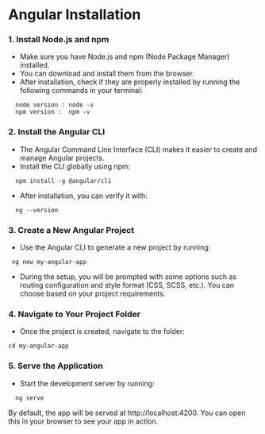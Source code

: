 # Angular Installation

### 1. Install Node.js and npm
- Make sure you have Node.js and npm (Node Package Manager) installed. 
- You can download and install them from the browser. 
- After installation, check if they are properly installed by running the following commands in your terminal:
```shell
  node version : node -v
  npm version :  npm -v
```
### 2. Install the Angular CLI
- The Angular Command Line Interface (CLI) makes it easier to create and manage Angular projects.
- Install the CLI globally using npm:
```shell
  npm install -g @angular/cli
```   
- After installation, you can verify it with:
```shell
  ng --version
```

### 3. Create a New Angular Project
- Use the Angular CLI to generate a new project by running:
```shell
 ng new my-angular-app
```
- During the setup, you will be prompted with some options such as routing configuration and style format (CSS, SCSS, etc.). You can choose based on your project requirements.

### 4. Navigate to Your Project Folder
- Once the project is created, navigate to the folder:
```shell
cd my-angular-app
```

### 5. Serve the Application
- Start the development server by running:
```shell
  ng serve
```
By default, the app will be served at http://localhost:4200. You can open this in your browser to see your app in action.


